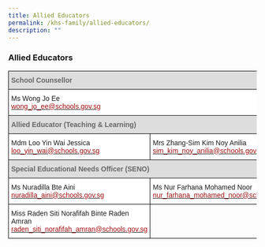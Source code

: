 ```yaml
---
title: Allied Educators
permalink: /khs-family/allied-educators/
description: ""
---
```

### Allied Educators

<table style="border-collapse:collapse;border-spacing:0" class="tg"><thead><tr><th style="background-color:#DDD;border-color:#000000;border-style:solid;border-width:1px;color:#666;font-family:Arial, sans-serif;font-size:14px;font-weight:bold;overflow:hidden;padding:10px 5px;text-align:left;vertical-align:top;word-break:normal" colspan="2">School Counsellor<br></th></tr></thead><tbody><tr><td style="background-color:#FFF;border-color:#000000;border-style:solid;border-width:1px;font-family:Arial, sans-serif;font-size:14px;overflow:hidden;padding:10px 5px;text-align:left;vertical-align:middle;word-break:normal" colspan="2">Ms Wong Jo Ee<br><a href="mailto:wong_jo_ee@schools.gov.sg"><span style="text-decoration:none;color:#9E0E0F">wong_jo_ee@schools.gov.sg</span></a><br></td></tr><tr><td style="background-color:#DDD;border-color:#000000;border-style:solid;border-width:1px;color:#666;font-family:Arial, sans-serif;font-size:14px;font-weight:bold;overflow:hidden;padding:10px 5px;text-align:left;vertical-align:top;word-break:normal" colspan="2">Allied Educator (Teaching &amp; Learning)<br></td></tr><tr><td style="background-color:#FFF;border-color:#000000;border-style:solid;border-width:1px;font-family:Arial, sans-serif;font-size:14px;overflow:hidden;padding:10px 5px;text-align:left;vertical-align:middle;word-break:normal">Mdm Loo Yin Wai Jessica<br><a href="mailto:loo_yin_wai@schools.gov.sg"><span style="text-decoration:none;color:#9E0E0F">loo_yin_wai@schools.gov.sg</span></a><br></td><td style="background-color:#FFF;border-color:black;border-style:solid;border-width:1px;font-family:Arial, sans-serif;font-size:14px;overflow:hidden;padding:10px 5px;text-align:left;vertical-align:middle;word-break:normal">Mrs Zhang-Sim Kim Noy Anilia<br><a href="mailto:sim_kim_noy_anilia@schools.gov.sg"><span style="text-decoration:none;color:#9E0E0F">sim_kim_noy_anilia@schools.gov.sg</span></a><br></td></tr><tr><td style="background-color:#DDD;border-color:#000000;border-style:solid;border-width:1px;color:#666;font-family:Arial, sans-serif;font-size:14px;font-weight:bold;overflow:hidden;padding:10px 5px;text-align:left;vertical-align:top;word-break:normal" colspan="2">Special Educational Needs Officer (SENO)<br></td></tr><tr><td style="background-color:#FFF;border-color:#000000;border-style:solid;border-width:1px;font-family:Arial, sans-serif;font-size:14px;overflow:hidden;padding:10px 5px;text-align:left;vertical-align:middle;word-break:normal">Ms Nuradilla Bte Aini<br><a href="mailto:nuradilla_aini@schools.gov.sg"><span style="text-decoration:none;color:#9E0E0F">nuradilla_aini@schools.gov.sg</span></a><br></td><td style="background-color:#FFF;border-color:black;border-style:solid;border-width:1px;font-family:Arial, sans-serif;font-size:14px;overflow:hidden;padding:10px 5px;text-align:left;vertical-align:middle;word-break:normal">Ms Nur Farhana Mohamed Noor<br><a href="mailto:nur_farhana_mohamed_noor@schools.gov.sg"><span style="text-decoration:none;color:#9E0E0F">nur_farhana_mohamed_noor@schools.gov.sg</span></a><br></td></tr><tr><td style="background-color:#FFF;border-color:#000000;border-style:solid;border-width:1px;font-family:Arial, sans-serif;font-size:14px;overflow:hidden;padding:10px 5px;text-align:left;vertical-align:middle;word-break:normal">Miss Raden Siti Norafifah Binte Raden Amran<br><a href="mailto:raden_siti_norafifah_amran@schools.gov.sg"><span style="text-decoration:none;color:#9E0E0F">raden_siti_norafifah_amran@schools.gov.sg</span></a><br></td><td style="border-color:black;border-style:solid;border-width:1px;font-family:Arial, sans-serif;font-size:14px;overflow:hidden;padding:10px 5px;text-align:left;vertical-align:top;word-break:normal"></td></tr></tbody></table>